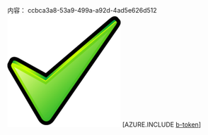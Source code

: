 内容： ccbca3a8-53a9-499a-a92d-4ad5e626d512![图像](0b6a84e8-d340-4e5a-905b-38027bdc461f.png)
[AZURE.INCLUDE [b-token](3fdcdac6-e71a-4182-a230-3a20f89b9e93.md)]
